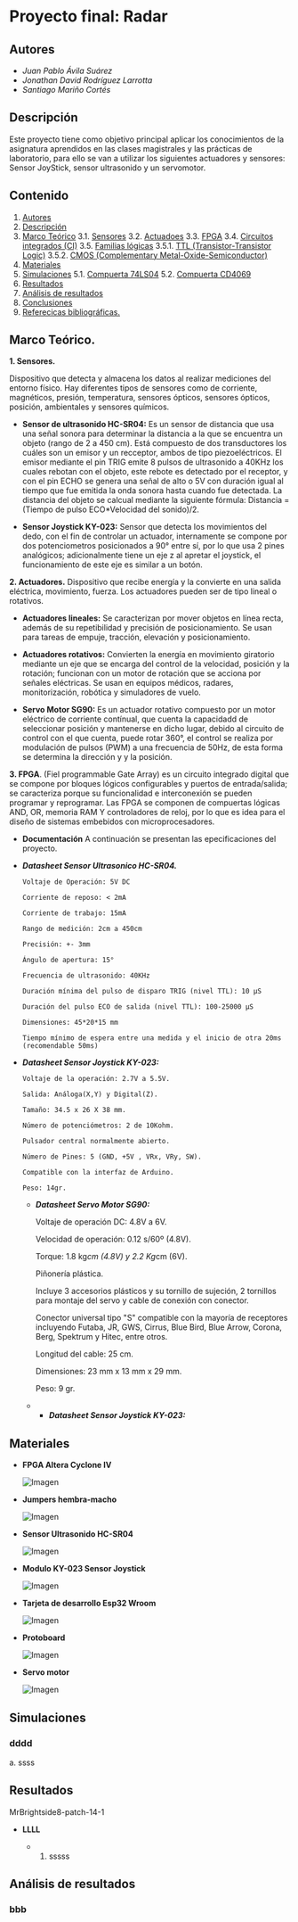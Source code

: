 # Proyecto final: Radar

## Autores

- _Juan Pablo Ávila Suárez_
- _Jonathan David Rodríguez Larrotta_
- _Santiago Mariño Cortés_

## Descripción

Este proyecto tiene como objetivo principal aplicar los conocimientos de la asignatura aprendidos en las clases magistrales y las prácticas de laboratorio, para ello se van a utilizar los siguientes actuadores y sensores: Sensor JoyStick, sensor ultrasonido y un servomotor.

## Contenido

1. [Autores](#autores)
2. [Descripción](#descripción)
3. [Marco Teórico](#marco-teórico)
   3.1. [Sensores](#sensores)
   3.2. [Actuadoes](#actuadores)
   3.3. [FPGA](#fpga)
   3.4. [Circuitos integrados (CI)](#circuitos-integradosci)
   3.5. [Familias lógicas](#familias-lógicas)
      3.5.1. [TTL (Transistor-Transistor Logic)](#ttl-transistor-transistor-logic)
      3.5.2. [CMOS (Complementary Metal-Oxide-Semiconductor)](#cmos-complementary-metal-oxide-semiconductor)
4. [Materiales](#materiales)
5. [Simulaciones](#simulaciones)
   5.1. [Compuerta 74LS04](#compuerta-74ls04)
   5.2. [Compuerta CD4069](#compuerta-cd4069)
6. [Resultados](#resultados)
7. [Análisis de resultados](#Anàlisisderesultados)
8. [Conclusiones](#conclusiones)
9. [Referecicas bibliográficas.](#Referenciasbibliogràficas)

## Marco Teórico.

**1. Sensores.**

Dispositivo que detecta y almacena los datos al realizar mediciones del entorno físico. Hay diferentes tipos de sensores como de corriente, magnéticos, presión, temperatura, sensores ópticos, sensores ópticos, posición, ambientales y sensores químicos.

- **Sensor de ultrasonido HC-SR04:** Es un sensor de distancia que usa una señal sonora para determinar la distancia a la que se encuentra un objeto (rango de 2 a 450 cm). Está compuesto de dos transductores los cuáles son un emisor y un recceptor, ambos de tipo piezoeléctricos. El emisor mediante el pin TRIG emite 8 pulsos de ultrasonido a 40KHz los cuales rebotan con el objeto, este rebote es detectado por el receptor, y con el pin ECHO se genera una señal de alto o 5V con duración igual al tiempo que fue emitida la onda sonora hasta cuando fue detectada. La distancia del objeto se calcual mediante la siguiente fórmula: Distancia = (Tiempo de pulso ECO*Velocidad del sonido)/2.
  
- **Sensor Joystick KY-023:** Sensor que detecta los movimientos del dedo, con el fin de controlar un actuador, internamente se compone por dos potenciometros posicionados a 90° entre sí, por lo que usa 2 pines analógicos; adicionalmente tiene un eje z al apretar el joystick, el funcionamiento de este eje es similar a un botón.

**2. Actuadores.**
Dispositivo que recibe energía y la convierte en una salida eléctrica, movimiento, fuerza. Los actuadores pueden ser de tipo lineal o rotativos.

- **Actuadores lineales:** Se caracterizan por mover objetos en línea recta, además de su repetibilidad y precisión de posicionamiento. Se usan para tareas de empuje, tracción, elevación y posicionamiento.
  
- **Actuadores rotativos:** Convierten la energía en movimiento giratorio mediante un eje que se encarga del control de la velocidad, posición y la rotación; funcionan con un motor de rotación que se acciona por señales eléctricas.  Se usan en equipos médicos, radares, monitorización, robótica y simuladores de vuelo.
  
- **Servo Motor SG90:** Es un actuador rotativo compuesto por un motor eléctrico de corriente contínual, que cuenta la capacidadd de seleccionar posición y mantenerse en dicho lugar, debido al circuito de control con el que cuenta, puede rotar 360°, el control se realiza por modulación de pulsos (PWM) a una frecuencia de 50Hz, de esta forma se determina la dirección y y la posición.
  
**3. FPGA**. (Fiel programmable Gate Array) es un circuito integrado digital que se compone por bloques lógicos configurables y puertos de entrada/salida; se caracteriza porque su funcionalidad e interconexión se pueden programar y reprogramar. Las FPGA se componen de compuertas lógicas AND, OR, memoria RAM Y controladores de reloj, por lo que es idea para el diseño de sistemas embebidos con microprocesadores.

- **Documentación**
A continuación se presentan las epecificaciones del proyecto.

- _**Datasheet Sensor Ultrasonico HC-SR04.**_
  
      Voltaje de Operación: 5V DC
      
      Corriente de reposo: < 2mA
      
      Corriente de trabajo: 15mA
      
      Rango de medición: 2cm a 450cm
      
      Precisión: +- 3mm
      
      Ángulo de apertura: 15°
      
      Frecuencia de ultrasonido: 40KHz
      
      Duración mínima del pulso de disparo TRIG (nivel TTL): 10 μS
      
      Duración del pulso ECO de salida (nivel TTL): 100-25000 μS
      
      Dimensiones: 45*20*15 mm
      
      Tiempo mínimo de espera entre una medida y el inicio de otra 20ms (recomendable 50ms)

- _**Datasheet Sensor Joystick KY-023:**_

      Voltaje de la operación: 2.7V a 5.5V.
  
      Salida: Análoga(X,Y) y Digital(Z).
  
      Tamaño: 34.5 x 26 X 38 mm.
  
      Número de potenciómetros: 2 de 10Kohm.
  
      Pulsador central normalmente abierto.
  
      Número de Pines: 5 (GND, +5V , VRx, VRy, SW).
  
      Compatible con la interfaz de Arduino.
  
      Peso: 14gr.
  
  - _**Datasheet Servo Motor SG90:**_
    
       Voltaje de operación DC: 4.8V a 6V.
    
       Velocidad de operación: 0.12 s/60º (4.8V).
    
       Torque: 1.8 kg*cm (4.8V) y 2.2 Kg*cm (6V).
    
       Piñonería plástica.
    
       Incluye 3 accesorios plásticos y su tornillo de sujeción, 2 tornillos para montaje del servo y cable de conexión con conector.
    
       Conector universal tipo "S" compatible con la mayoría de receptores incluyendo Futaba, JR, GWS, Cirrus, Blue Bird, Blue Arrow, Corona, Berg, Spektrum y Hitec, entre otros.
  
       Longitud del cable: 25 cm.
    
       Dimensiones: 23 mm x 13 mm x 29 mm.
    
       Peso: 9 gr.

       
  - - _**Datasheet Sensor Joystick KY-023:**_

## Materiales
- **FPGA Altera Cyclone IV**
  
    ![Imagen](https://github.com/jorodriguez312/Lab1Digital/blob/d7a43e65287f38cc2304ffcb79c5a071d3f3131e/caepeta2/Target-FPGA-Kit-Altera-Cyclone-IV-EP4CGX22CF19C7-device.png)
  
- **Jumpers hembra-macho**
  
  ![Imagen](https://github.com/jorodriguez312/Lab1Digital/blob/d7a43e65287f38cc2304ffcb79c5a071d3f3131e/caepeta2/jumpers-macho-hembra-20cm-cinta-40-unidades-zamux-1.jpg)
  
- **Sensor Ultrasonido HC-SR04**
  
   ![Imagen](https://github.com/jorodriguez312/Lab1Digital/blob/d7a43e65287f38cc2304ffcb79c5a071d3f3131e/caepeta2/081611.jpg)
  
- **Modulo KY-023 Sensor Joystick**
  
   ![Imagen](https://github.com/jorodriguez312/Lab1Digital/blob/d7a43e65287f38cc2304ffcb79c5a071d3f3131e/caepeta2/M%C3%B3dulo-Joystick-An%C3%A1logo-XY-KY-023-5V-1.jpg)
  
- **Tarjeta de desarrollo Esp32 Wroom**
  
  ![Imagen](https://github.com/jorodriguez312/Lab1Digital/blob/d7a43e65287f38cc2304ffcb79c5a071d3f3131e/caepeta2/ESP32-WROOM-32-DEVKIT.jpg)
  
- **Protoboard**
  
  ![Imagen](https://github.com/jorodriguez312/Lab1Digital/blob/d7a43e65287f38cc2304ffcb79c5a071d3f3131e/caepeta2/Protoboard.jpg)
  
- **Servo motor**
  
    ![Imagen](https://github.com/jorodriguez312/Lab1Digital/blob/d7a43e65287f38cc2304ffcb79c5a071d3f3131e/caepeta2/servomotor-mg996r-180-grados-11kg-zamux.jpg)

## Simulaciones

### dddd

a. ssss

## Resultados
 MrBrightside8-patch-14-1
- **LLLL**
  
  - 1. sssss
       
## Análisis de resultados

### bbb
